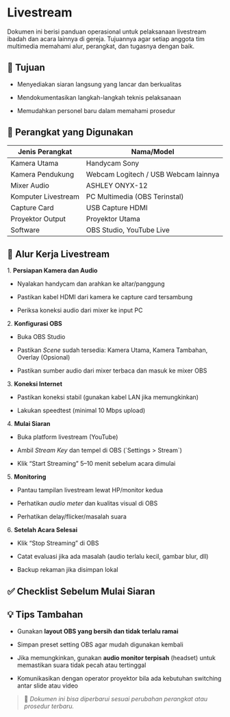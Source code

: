 # Livestream

Dokumen ini berisi panduan operasional untuk pelaksanaan livestream ibadah dan acara lainnya di gereja. Tujuannya agar setiap anggota tim multimedia memahami alur, perangkat, dan tugasnya dengan baik.

## 🎯 Tujuan

- Menyediakan siaran langsung yang lancar dan berkualitas

- Mendokumentasikan langkah-langkah teknis pelaksanaan

- Memudahkan personel baru dalam memahami prosedur

## 🔧 Perangkat yang Digunakan

| Jenis Perangkat     | Nama/Model                           |
| ------------------- | ------------------------------------ |
| Kamera Utama        | Handycam Sony                        |
| Kamera Pendukung    | Webcam Logitech / USB Webcam lainnya |
| Mixer Audio         | ASHLEY ONYX-12                       |
| Komputer Livestream | PC Multimedia (OBS Terinstal)        |
| Capture Card        | USB Capture HDMI                     |
| Proyektor Output    | Proyektor Utama                      |
| Software            | OBS Studio, YouTube Live             |

## 🔄 Alur Kerja Livestream

1\. **Persiapan Kamera dan Audio**

- Nyalakan handycam dan arahkan ke altar/panggung

- Pastikan kabel HDMI dari kamera ke capture card tersambung

- Periksa koneksi audio dari mixer ke input PC

2\. **Konfigurasi OBS**

- Buka OBS Studio

- Pastikan *Scene* sudah tersedia: Kamera Utama, Kamera Tambahan, Overlay (Opsional)

- Pastikan sumber audio dari mixer terbaca dan masuk ke mixer OBS

3\. **Koneksi Internet**

- Pastikan koneksi stabil (gunakan kabel LAN jika memungkinkan)

- Lakukan speedtest (minimal 10 Mbps upload)

4\. **Mulai Siaran**

- Buka platform livestream (YouTube)

- Ambil *Stream Key* dan tempel di OBS (\`Settings > Stream\`)

- Klik “Start Streaming” 5–10 menit sebelum acara dimulai

5\. **Monitoring**

- Pantau tampilan livestream lewat HP/monitor kedua

- Perhatikan *audio meter* dan kualitas visual di OBS

- Perhatikan delay/flicker/masalah suara

6\. **Setelah Acara Selesai**

- Klik “Stop Streaming” di OBS

- Catat evaluasi jika ada masalah (audio terlalu kecil, gambar blur, dll)

- Backup rekaman jika disimpan lokal

## ✅ Checklist Sebelum Mulai Siaran



## 💡 Tips Tambahan

- Gunakan **layout OBS yang bersih dan tidak terlalu ramai**

- Simpan preset setting OBS agar mudah digunakan kembali

- Jika memungkinkan, gunakan **audio monitor terpisah** (headset) untuk memastikan suara tidak pecah atau tertinggal

- Komunikasikan dengan operator proyektor bila ada kebutuhan switching antar slide atau video

> 📝 *Dokumen ini bisa diperbarui sesuai perubahan perangkat atau prosedur terbaru.*
